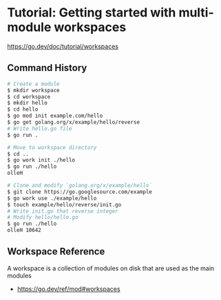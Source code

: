 # Tutorial: Getting started with multi-module workspaces

https://go.dev/doc/tutorial/workspaces

## Command History

```sh
# Create a module
$ mkdir workspace
$ cd workspace
$ mkdir hello
$ cd hello
$ go mod init example.com/hello
$ go get golang.org/x/example/hello/reverse
# Write hello.go file
$ go run .

# Move to workspace directory
$ cd ..
$ go work init ./hello
$ go run ./hello
olleH

# Clone and modify `golang.org/x/example/hello`
$ git clone https://go.googlesource.com/example
$ go work use ./example/hello
$ touch example/hello/reverse/init.go
# Write init.go that reverse integer
# Modify hello/hello.go
$ go run ./hello
olleH 10642
```

## Workspace Reference

A workspace is a collection of modules on disk that are used as the main modules

- https://go.dev/ref/mod#workspaces
